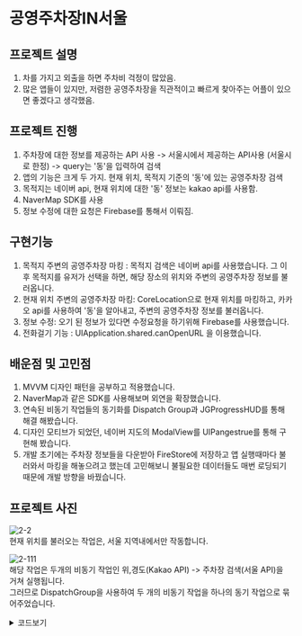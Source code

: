 # 공영주차장IN서울

## 프로젝트 설명

1. 차를 가지고 외출을 하면 주차비 걱정이 많았음.
2. 많은 앱들이 있지만, 저렴한 공영주차장을 직관적이고 빠르게 찾아주는 어플이 있으면 좋겠다고 생각했음.

## 프로젝트 진행

1. 주차장에 대한 정보를 제공하는 API 사용 -> 서울시에서 제공하는 API사용 (서울시로 한정) -> query는 '동'을 입력하여 검색
2. 앱의 기능은 크게 두 가지. 현재 위치, 목적지 기준의 '동'에 있는 공영주차장 검색
3. 목적지는 네이버 api, 현재 위치에 대한 '동' 정보는 kakao api를 사용함.
4. NaverMap SDK를 사용
5. 정보 수정에 대한 요청은 Firebase를 통해서 이뤄짐.

## 구현기능

1. 목적지 주변의 공영주차장 마킹 : 목적지 검색은 네이버 api를 사용했습니다. 그 이후 목적지를 유저가 선택을 하면, 해당 장소의 위치와 주변의 공영주차장 정보를 불러옵니다.
2. 현재 위치 주변의 공영주차장 마킹: CoreLocation으로 현재 위치를 마킹하고, 카카오 api를 사용하여 '동'을 알아내고, 주변의 공영주차장 정보를 불러옵니다.
3. 정보 수정:  오기 된 정보가 있다면 수정요청을 하기위해 Firebase를 사용했습니다.
4. 전화걸기 기능 : UIApplication.shared.canOpenURL 을 이용했습니다.

## 배운점 및 고민점

1. MVVM 디자인 패턴을 공부하고 적용했습니다.
2. NaverMap과 같은 SDK를 사용해보며 외연을 확장했습니다.
3. 연속된 비동기 작업들의 동기화를 Dispatch Group과 JGProgressHUD를 통해 해결 해봤습니다.
4. 디자인 모티브가 되었던, 네이버 지도의 ModalView를 UIPangestrue를 통해 구현해 봤습니다.
5. 개발 초기에는 주차장 정보들을 다운받아 FireStore에 저장하고 앱 실행때마다 불러와서 마킹을 해놓으려고 했는데 고민해보니 불필요한 데이터들도 매번 로딩되기 때문에 개발 방향을 바꿨습니다.

## 프로젝트 사진
![2-2](https://user-images.githubusercontent.com/92086662/201286643-927d06bd-85ab-44b1-9250-e6fd701c74c9.gif)  
현재 위치를 불러오는 작업은, 서울 지역내에서만 작동합니다.  

![2-111](https://user-images.githubusercontent.com/92086662/201286955-5950b2e9-c736-4ba5-b4ae-58132a35c0ae.gif)  
해당 작업은 두개의 비동기 작업인 위,경도(Kakao API) -> 주차장 검색(서울 API)을 거쳐 실행됩니다.  
그러므로 DispatchGroup을 사용하여 두 개의 비동기 작업을 하나의 동기 작업으로 묶어주었습니다.  

<details markdown="1">
<summary>코드보기</summary>

```swift
func fetchParkingLots(x:Double, y:Double){

        delegate?.clearMapView()

        let group1 = DispatchGroup()
        
        delegate?.showHud()
        
        group1.enter()
        NetworkService.fetchAvenue(x: x, y: y) { result in
            
            switch result{
            case .success(let res):
                for i in res{
                    self.avenue = i.avenue
                }
                group1.leave()
            case .failure(let err):
                print(err)
                self.delegate?.clearHud()
                return
            }
        }
        
        group1.notify(queue: .main){
            if self.avenue == ""{
                self.delegate?.clearHud()
                self.delegate?.resetAlarm()
                return
            }
            guard let location = self.avenue else {
                self.delegate?.clearHud()
                self.delegate?.resetAlarm()
                return }
            
            self.delegate?.markLocation(x: y, y: x)
            
            self.delegate?.clearHud()
            self.fetchParkingLots2(location: location)
        }
    }
    
    func fetchParkingLots2(location:String){
        
        if location == " " || location == ""{
            delegate?.resetAlarm()
            return
        }
        
        delegate?.showHud()
        
        let group2 = DispatchGroup()
        
        group2.enter()
        
        NetworkService.fetchParkingLots(location: location) { result in
            switch result{
            case .success(let res):
                self.parkingLots = res
                group2.leave()
            case .failure(let err):
                print(err)
                self.delegate?.clearHud()
                return
            }
        }
        group2.notify(queue: .main){
            self.delegate?.markParkingLots()
            self.delegate?.clearHud()
        }
    }

```

</details>

